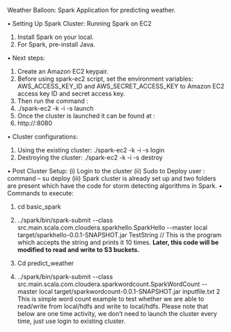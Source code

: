 Weather Balloon: Spark Application for predicting weather.

•	Setting Up Spark Cluster: Running Spark on EC2
1.	Install Spark on your local.
2.	For Spark, pre-install Java. 

•	Next steps:
1.	Create an Amazon EC2 keypair.
2.	Before using spark-ec2 script, set the environment variables: AWS_ACCESS_KEY_ID  and AWS_SECRET_ACCESS_KEY  to Amazon EC2 access key ID and secret access key.
3.	Then run the command :
4.	./spark-ec2 -k <keypair> -i <key-file> -s <num-slaves> launch <cluster-name>
5.	Once the cluster is launched it can be found at :
6.	http://<master-hostname>:8080

•	Cluster configurations:
1.	Using the existing cluster:
./spark-ec2 -k <keypair> -i <key-file> -s <num-slaves> login <cluster-name>
2.	Destroying the cluster:
./spark-ec2 -k <keypair> -i <key-file> -s <num-slaves> destroy <cluster-name>

•	Post Cluster Setup:
(i)	Login to the cluster
(ii)	Sudo to Deploy user : command – 
su deploy
(iii)	Spark cluster is already set up and two folders are present which have the code for storm detecting algorithms in Spark.
•	  Commands to execute:
1.	cd basic_spark
2.	../spark/bin/spark-submit --class src.main.scala.com.cloudera.sparkhello.SparkHello --master local target/sparkhello-0.0.1-SNAPSHOT.jar TestString 
// This is the program which accepts the string and prints it 10 times.
**Later, this code will be modified to read and write to S3 buckets.**	

3.	Cd predict_weather
4.	../spark/bin/spark-submit --class src.main.scala.com.cloudera.sparkwordcount.SparkWordCount --master local target/sparkwordcount-0.0.1-SNAPSHOT.jar inputfile.txt 2
This is simple word count example to test whether we are able to read/write from local/hdfs and write to local/hdfs.
Please note that below are one time activity, we don’t need to launch the cluster every time, just use login to existing cluster.

 
	

